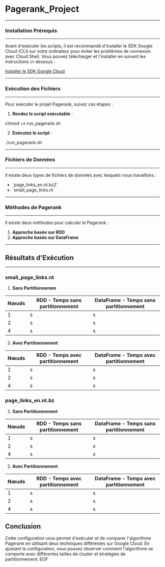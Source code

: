 # Pagerank_Project
--------

### Installation Prérequis

--------

Avant d'exécuter les scripts, il est recommandé d'installer le SDK Google Cloud (CLI) sur votre ordinateur pour éviter les problèmes de connexion avec Cloud Shell. Vous pouvez télécharger et l'installer en suivant les instructions ci-dessous :

[Installer le SDK Google Cloud](https://cloud.google.com/sdk/docs/install?hl=fr)

-------

### Exécution des Fichiers

-------

Pour exécuter le projet Pagerank, suivez ces étapes :

1. **Rendez le script exécutable** :

chmod +x run_pagerank.sh

2. **Exécutez le script** :

./run_pagerank.sh

-------

### Fichiers de Données

-------

Il existe deux types de fichiers de données avec lesquels nous travaillons :

- \`page_links_en.nt.bz2\`
- \`small_page_links.nt\`

-------

### Méthodes de Pagerank

-------

Il existe deux méthodes pour calculer le Pagerank :

1. **Approche basée sur RDD**
2. **Approche basée sur DataFrame**

-------

## Résultats d'Exécution 

-------

### small_page_links.nt

 1. **Sans Partitionnemen**

| Nœuds | RDD - Temps sans partitionnement | DataFrame - Temps sans partitionnement |
|-------|----------------------------------|---------------------------------------|
| 1     | s                              | s                                   |
| 2     | s                              | s                                   |
| 4     | s                              | s                                   |

2. **Avec Partitionnement**

| Nœuds | RDD - Temps avec partitionnement | DataFrame - Temps avec partitionnement |
|-------|----------------------------------|----------------------------------------|
| 1     | s                              | s                                    |
| 2     | s                              | s                                    |
| 4     | s                              | s                                    |

### page_links_en.nt.bz

1. **Sans Partitionnement**

| Nœuds | RDD - Temps sans partitionnement | DataFrame - Temps sans partitionnement |
|-------|----------------------------------|---------------------------------------|
| 1     | s                              | s                                   |
| 2     | s                              | s                                   |
| 4     | s                              | s                                   |

2. **Avec Partitionnement**

| Nœuds | RDD - Temps avec partitionnement | DataFrame - Temps avec partitionnement |
|-------|----------------------------------|----------------------------------------|
| 1     | s                              | s                                    |
| 2     | s                              | s                                    |
| 4     | s                              | s                                    |




## Conclusion

Cette configuration vous permet d'exécuter et de comparer l'algorithme Pagerank en utilisant deux techniques différentes sur Google Cloud. En ajustant la configuration, vous pouvez observer comment l'algorithme se comporte avec différentes tailles de cluster et stratégies de partitionnement.
EOF

